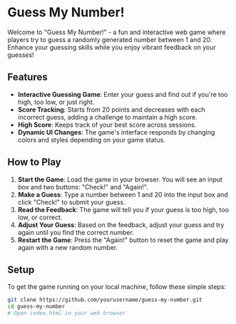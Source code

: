 # Guess My Number!

Welcome to "Guess My Number!" - a fun and interactive web game where players try to guess a randomly generated number between 1 and 20. Enhance your guessing skills while you enjoy vibrant feedback on your guesses!

## Features

- **Interactive Guessing Game**: Enter your guess and find out if you're too high, too low, or just right.
- **Score Tracking**: Starts from 20 points and decreases with each incorrect guess, adding a challenge to maintain a high score.
- **High Score**: Keeps track of your best score across sessions.
- **Dynamic UI Changes**: The game's interface responds by changing colors and styles depending on your game status.

## How to Play

1. **Start the Game**: Load the game in your browser. You will see an input box and two buttons: "Check!" and "Again!".
2. **Make a Guess**: Type a number between 1 and 20 into the input box and click "Check!" to submit your guess.
3. **Read the Feedback**: The game will tell you if your guess is too high, too low, or correct.
4. **Adjust Your Guess**: Based on the feedback, adjust your guess and try again until you find the correct number.
5. **Restart the Game**: Press the "Again!" button to reset the game and play again with a new random number.

## Setup

To get the game running on your local machine, follow these simple steps:

```bash
git clone https://github.com/yourusername/guess-my-number.git
cd guess-my-number
# Open index.html in your web browser
